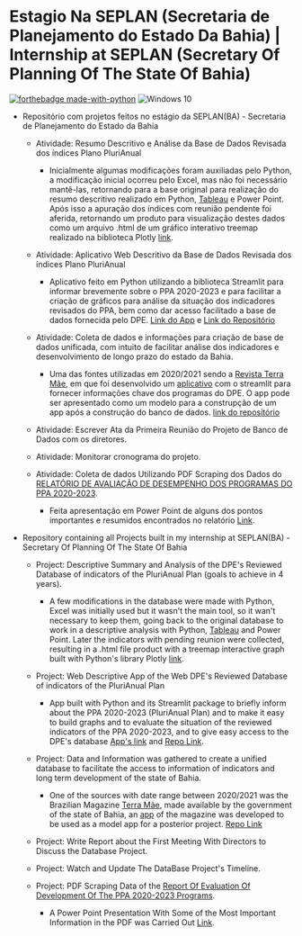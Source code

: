 # Estagio Na SEPLAN (Secretaria de Planejamento do Estado Da Bahia) | Internship at SEPLAN (Secretary Of Planning Of The State Of Bahia)

[![forthebadge made-with-python](http://ForTheBadge.com/images/badges/made-with-python.svg)](https://www.python.org/) 	![Windows 10](https://img.shields.io/badge/Windows-0078D6?style=for-the-badge&logo=windows&logoColor=white)

 - Repositório com projetos feitos no estágio da SEPLAN(BA) - Secretaria de Planejamento do Estado da Bahia 
   - Atividade: Resumo Descritivo e Análise da Base de Dados Revisada dos índices Plano PluriAnual
      - Inicialmente algumas modificações foram auxiliadas pelo Python, a modificação inicial ocorreu pelo Excel, mas não foi necessário mantê-las, retornando para a base original para realização do resumo descritivo realizado em Python, [Tableau](https://public.tableau.com/app/profile/lucas.rabelo/viz/Situao_Reunio_Indicadores_Seplan/Planilha2) e Power Point. Após isso a apuração dos índices com reunião pendente foi aferida, retornando um produto para visualização destes dados como um arquivo .html de um gráfico interativo treemap realizado na biblioteca Plotly [link](https://github.com/marreapato/Estagio_Internship_SEPLAN/tree/main/Atividade_1). 
    
    - Atividade: Aplicativo Web Descritivo da Base de Dados Revisada dos índices Plano PluriAnual
      - Aplicativo feito em Python utilizando a biblioteca Streamlit para informar brevemente sobre o PPA 2020-2023 e para facilitar a criação de gráficos para análise da situação dos indicadores revisados do PPA, bem como dar acesso facilitado a base de dados fornecida pelo DPE. [Link do App](https://seplanba-informini.herokuapp.com/) e [Link do Repositório](https://github.com/marreapato/SeplanBA-Informini)
   
    - Atividade: Coleta de dados e informações para criação de base de dados unificada, com intuito de facilitar análise dos indicadores e desenvolvimento de longo prazo do estado da Bahia.
      - Uma das fontes utilizadas em 2020/2021 sendo a [Revista Terra Mãe](https://issuu.com/abahiamudoupramim/docs/revsta_terra_mae_2020_web), em que foi desenvolvido um [aplicativo](https://revista-terra-mae.herokuapp.com/) com o streamlit para fornecer informações chave dos programas do DPE. O app pode ser apresentado como um modelo para a construpção de um app após a construção do banco de dados. [link do repositório](https://github.com/marreapato/App_Revista_Terra_Mae_Modelo)
   
    - Atividade: Escrever Ata da Primeira Reunião do Projeto de Banco de Dados com os diretores.
     
    - Atividade: Monitorar cronograma do projeto.
  
    - Atividade: Coleta de dados Utilizando PDF Scraping dos Dados do [RELATÓRIO DE AVALIAÇÃO DE DESEMPENHO DOS PROGRAMAS DO PPA 2020-2023](http://www.seplan.ba.gov.br/arquivos/File/avaliacao_do_PPA/2020/relatorio_adp_v_final_ano_1_30042021_1042.pdf). 
      - Feita apresentação em Power Point de alguns dos pontos importantes e resumidos encontrados no relatório [Link](https://github.com/marreapato/Estagio_Internship_SEPLAN/tree/main/Webscrapping_pdf_desempenhoppa_2020-2023).
   
 - Repository containing all Projects built in my internship at SEPLAN(BA) - Secretary Of Planning Of The State Of Bahia
      - Project: Descriptive Summary and Analysis of the DPE's Reviewed Database of indicators of the PluriAnual Plan (goals to achieve in 4 years).
        - A few modifications in the database were made with Python, Excel was initially used but it wasn't the main tool, so it wan't necessary to keep them, going back to the original database to work in a descriptive analysis with Python, [Tableau](https://public.tableau.com/app/profile/lucas.rabelo/viz/Situao_Reunio_Indicadores_Seplan/Planilha2) and Power Point. Later the indicators with pending reunion were collected, resulting in a .html file product with a treemap interactive graph built with Python's library Plotly [link](https://github.com/marreapato/Estagio_Internship_SEPLAN/tree/main/Atividade_1).
    
    - Project: Web Descriptive App of the Web DPE's Reviewed Database of indicators of the PluriAnual Plan
      - App built with Python and its Streamlit package to briefly inform about the PPA 2020-2023 (PluriAnual Plan) and to make it easy to build graphs and to evaluate the situation of the reviewed indicators of the PPA 2020-2023, and to give easy access to the DPE's database [App's link](https://seplanba-informini.herokuapp.com/) and [Repo Link](https://github.com/marreapato/SeplanBA-Informini).
   
    - Project: Data and Information was gathered to create a unified database to facilitate the access to information of indicators and long term development of the state of Bahia.
      - One of the sources with date range between 2020/2021 was the Brazilian Magazine [Terra Mãe](https://issuu.com/abahiamudoupramim/docs/revsta_terra_mae_2020_web), made available by the government of the state of Bahia, an [app](https://revista-terra-mae.herokuapp.com/) of the magazine was developed to be used as a model app for a posterior project. [Repo Link](https://github.com/marreapato/App_Revista_Terra_Mae_Modelo)
   
    - Project: Write Report about the First Meeting With Directors to Discuss the Database Project.
  
    - Project: Watch and Update The DataBase Project's Timeline.
  
    - Project: PDF Scraping Data of the [Report Of Evaluation Of Development Of The PPA 2020-2023 Programs](http://www.seplan.ba.gov.br/arquivos/File/avaliacao_do_PPA/2020/relatorio_adp_v_final_ano_1_30042021_1042.pdf). 
      - A Power Point Presentation With Some of the Most Important Information in the PDF was Carried Out [Link](https://github.com/marreapato/Estagio_Internship_SEPLAN/tree/main/Webscrapping_pdf_desempenhoppa_2020-2023).
